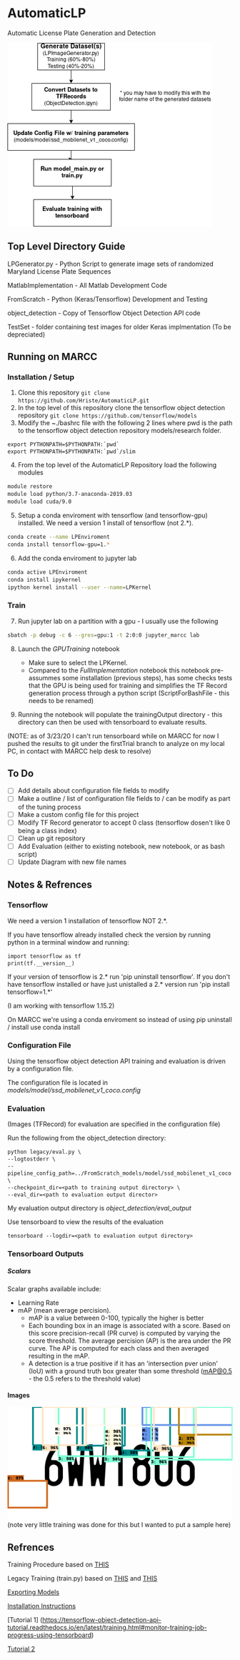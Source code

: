# AutomaticLP
Automatic License Plate Generation and Detection 

![Diagram](Diagram.png)

## Top Level Directory Guide
LPGenerator.py - Python Script to generate image sets of randomized Maryland License Plate Sequences

MatlabImplementation - All Matlab Development Code

FromScratch - Python (Keras/Tensorflow) Development and Testing

object_detection - Copy of Tensorflow Object Detection API code

TestSet - folder containing test images for older Keras implmentation (To be depreciated)

## Running on MARCC
### Installation / Setup
1. Clone this repository `git clone https://github.com/Hriste/AutomaticLP.git`
2. In the top level of this repository clone the tensorflow object detection repository `git clone https://github.com/tensorflow/models`
3. Modify the ~./bashrc file with the following 2 lines where pwd is the path to the tensorflow object detection repository models/research folder. 
```
export PYTHONPATH=$PYTHONPATH:`pwd`
export PYTHONPATH=$PYTHONPATH:`pwd`/slim
```

4. From the top level of the AutomaticLP Repository load the following modules
```bash
module restore
module load python/3.7-anaconda-2019.03
module load cuda/9.0
```
5. Setup a conda enviroment with tensorflow (and tensorflow-gpu) installed. We need a version 1 install of tensorflow (not 2.*).
```bash
conda create --name LPEnviroment
conda install tensorflow-gpu=1.*
```
6. Add the conda enviroment to jupyter lab
```bash
conda active LPEnviroment
conda install ipykernel
ipython kernel install --user --name=LPKernel
```

### Train
7. Run jupyter lab on a partition with a gpu - I usually use the following 
```bash
sbatch -p debug -c 6 --gres=gpu:1 -t 2:0:0 jupyter_marcc lab
```

8. Launch the *GPUTraining* notebook
    - Make sure to select the LPKernel.
    - Compared to the *FullImplememtation* notebook this notebook pre-assummes some installation (previous steps), has some checks tests that the GPU is being used for training and simplifies the TF Record generation process through a python script (ScriptForBashFile - this needs to be renamed)

9. Running the notebook will populate the trainingOutput directory - this directory can then be used with tensorboard to evaluate results. 

(NOTE: as of 3/23/20 I can't run tensorboard while on MARCC for now I pushed the results to git under the firstTrial branch to analyze on my local PC, in contact with MARCC help desk to resolve) 

## To Do
- [ ] Add details about configuration file fields to modify
- [ ] Make a outline / list of configuration file fields to / can be modify as part of the tuning process
- [ ] Make a custom config file for this project
- [ ] Modify TF Record generator to accept 0 class (tensorflow dosen't like 0 being a class index)
- [ ] Clean up git repository
- [ ] Add Evaluation (either to existing notebook, new notebook, or as bash script)
- [ ] Update Diagram with new file names

## Notes & Refrences

### Tensorflow
We need a version 1 installation of tensorflow NOT 2.*. 

If you have tensorflow already installed check the version by running python in a terminal window and running: 

    import tensorflow as tf
    print(tf.__version__)
    
If your version of tensorflow is 2.* run 'pip uninstall tensorflow'.
If you don't have tensorflow installed or have just unistalled a 2.* version run 'pip install tensorflow=1.*'

(I am working with tensorflow 1.15.2)

On MARCC we're using a conda enviroment so instead of using pip uninstall / install use conda install 

 ### Configuration File
 Using the tensorflow object detection API training and evaluation is driven by a configuration file. 
 
 The configuration file is located in *models/model/ssd_mobilenet_v1_coco.config*

### Evaluation
(Images (TFRecord) for evaluation are specified in the configuration file)

Run the following from the object_detection directory:

    python legacy/eval.py \
    --logtostderr \
    --pipeline_config_path=../FromScratch_models/model/ssd_mobilenet_v1_coco.config \
    --checkpoint_dir=<path to training output directory> \
    --eval_dir=<path to evaluation output director>

 
My evaluation output directory is *object_detection/eval_output*
 
Use tensorboard to view the results of the evaluation 

    tensorboard --logdir=<path to evaluation output directory>
    
### Tensorboard Outputs

##### Scalars
Scalar graphs available include: 
- Learning Rate
- mAP (mean average percision). 
    - mAP is a value between 0-100, typically the higher is better
    - Each bounding box in an image is associated with a score. Based on this score precision-recall (PR curve) is computed by varying the score threshold. The average percision (AP) is the area under the PR curve. The AP is computed for each class and then averaged resulting in the mAP. 
    - A detection is a true positive if it has an 'intersection pver union' (IoU) with a ground truth box greater than some threshold (mAP@0.5 - the 0.5 refers to the threshold value)

#### Images

![Sample output](tensorboardWorking.png)
(note very little training was done for this but I wanted to put a sample here)

## Refrences
Training Procedure based on [THIS](https://github.com/tensorflow/models/blob/fae6ca34c3d7aab1aff0588bab6bd467e51ef13b/research/object_detection/g3doc/running_locally.md)

Legacy Training (train.py) based on [THIS](https://pythonprogramming.net/testing-custom-object-detector-tensorflow-object-detection-api-tutorial/?completed=/training-custom-objects-tensorflow-object-detection-api-tutorial/)
and [THIS](https://towardsdatascience.com/creating-your-own-object-detector-ad69dda69c85)

[Exporting Models](https://github.com/tensorflow/models/blob/master/research/object_detection/g3doc/exporting_models.md)

[Installation Instructions](https://github.com/tensorflow/models/blob/master/research/object_detection/g3doc/installation.md)

[Tutorial 1] (https://tensorflow-object-detection-api-tutorial.readthedocs.io/en/latest/training.html#monitor-training-job-progress-using-tensorboard)

[Tutorial 2](https://becominghuman.ai/tensorflow-object-detection-api-tutorial-training-and-evaluating-custom-object-detector-ed2594afcf73)
